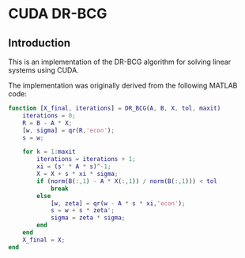 # CUDA DR-BCG

## Introduction

This is an implementation of the DR-BCG algorithm for solving linear systems using CUDA.

The implementation was originally derived from the following MATLAB code:

```matlab
function [X_final, iterations] = DR_BCG(A, B, X, tol, maxit)
    iterations = 0;
    R = B - A * X;
    [w, sigma] = qr(R,'econ');
    s = w;

    for k = 1:maxit
        iterations = iterations + 1;
        xi = (s' * A * s)^-1;
        X = X + s * xi * sigma;
        if (norm(B(:,1) - A * X(:,1)) / norm(B(:,1))) < tol
            break
        else
            [w, zeta] = qr(w - A * s * xi,'econ');
            s = w + s * zeta';
            sigma = zeta * sigma;
        end
    end
    X_final = X;
end
```

